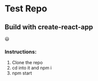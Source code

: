 # Test Repo
## Build with create-react-app

:smiley:

### Instructions:

1. Clone the repo
2. cd into it and npm i
3. npm start
